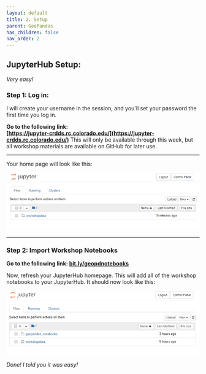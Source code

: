 ```yaml
---
layout: default
title: 2. Setup
parent: GeoPandas
has_children: false
nav_order: 2
---
```


## JupyterHub Setup:  
*Very easy!*


### Step 1: Log in:
I will create your username in the session, and you'll set your password the first time you log in.  

**Go to the following link:**   
__[https://jupyter-crdds.rc.colorado.edu/](https://jupyter-crdds.rc.colorado.edu/)__
This will only be available through this week, but all workshop materials are available on GitHub for later use.  


***


Your home page will look like this:   

![HomePage][HubHome]  

***

### Step 2: Import Workshop Notebooks

__Go to the following link: [bit.ly/geopdnotebooks](http://bit.ly/geopdnotebooks)__

Now, refresh your JupyterHub homepage. This will add all of the workshop notebooks to your JupyterHub. It should now look like this:  

![NotebooksAdded][HubHome2]

*Done! I told you it was easy!*

[Python]: img/PythonLogo.png
[Pandas]: img/Pandas_logo.png
[SignUp]: img/JH_log_in.png
[LogIn]: img/gpdLogin.png
[HubHome]: img/hubHome.png
[HubHome2]: img/hubHome2.png
